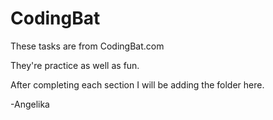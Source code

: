 # CodingBat

These tasks are from CodingBat.com 

They're practice as well as fun. 

After completing each section I will be adding the folder here.

-Angelika
